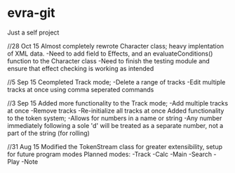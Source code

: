 # evra-git
Just a self project


//28 Oct 15
Almost completely rewrote Character class; heavy implentation of XML data.
-Need to add <Conditions> field to Effects, and an evaluateConditions() function to the Character class
-Need to finish the testing module and ensure that effect checking is working as intended

//5 Sep 15
Ceompleted Track mode;
-Delete a range of tracks
-Edit multiple tracks at once using comma seperated commands

//3 Sep 15
Added more functionality to the Track mode;
-Add multiple tracks at once
-Remove tracks
-Re-initialize all tracks at once
Added functionality to the token system;
-Allows for numbers in a name or string
	-Any number immediately following a sole 'd' will be treated as a separate number, not a part of the string (for rolling)

//31 Aug 15
Modified the TokenStream class for greater extensibility, setup for future program modes
Planned modes:
-Track
-Calc
-Main
-Search
-Play
-Note